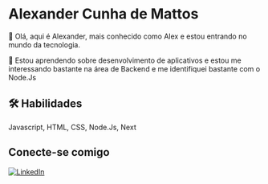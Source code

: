 
# Alexander Cunha de Mattos

👋 Olá, aqui é Alexander, mais conhecido como Alex e estou entrando no mundo da tecnologia.

🌱 Estou aprendendo sobre desenvolvimento de aplicativos e estou me interessando bastante na área de Backend e me identifiquei bastante com o Node.Js


## 🛠 Habilidades
Javascript, HTML, CSS, Node.Js, Next


## Conecte-se comigo
[![LinkedIn](https://img.shields.io/badge/LinkedIn-000?style=for-the-badge&logo=linkedin&logoColor=0E76A8)](https://www.linkedin.com/in/alexandermattos/)
